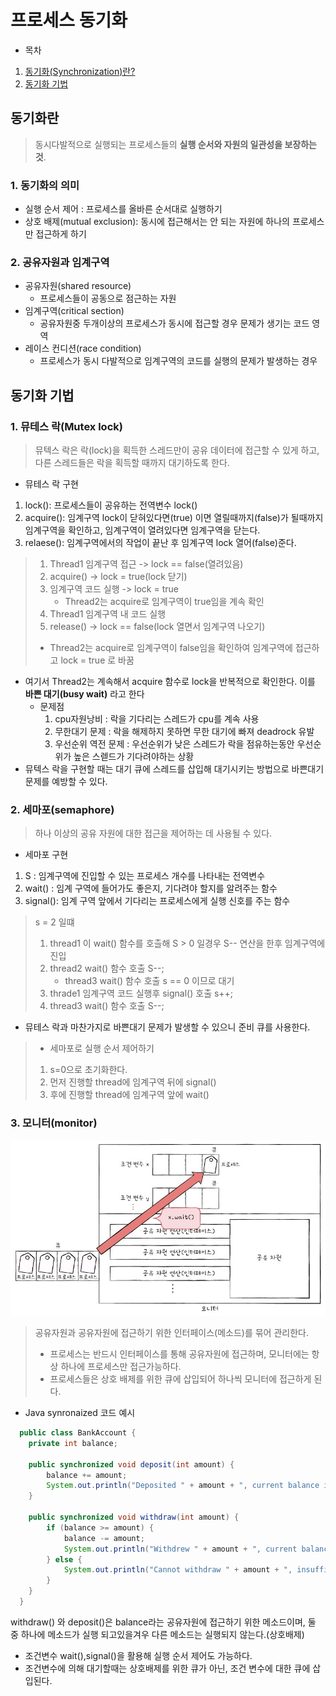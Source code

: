 # 프로세스 동기화

* 목차
1. [동기화(Synchronization)란?](#동기화란)
2. [동기화 기법](#동기화-기법)




## 동기화란
> 동시다발적으로 실행되는 프로세스들의 __실행 순서와 자원의 일관성을 보장하는 것__.

### 1. 동기화의 의미
* 실행 순서 제어 : 프로세스를 올바른 순서대로 실행하기
* 상호 배제(mutual exclusion): 동시에 접근해서는 안 되는 자원에 하나의 프로세스만 접근하게 하기

### 2. 공유자원과 임계구역
* 공유자원(shared resource)   
  * 프로세스들이 공동으로 점근하는 자원
* 임계구역(critical section)
  * 공유자원중 두개이상의 프로세스가 동시에 접근할 경우 문제가 생기는 코드 영역
* 레이스 컨디션(race condition)
  * 프로세스가 동시 다발적으로 임계구역의 코드를 실행의 문제가 발생하는 경우


## 동기화 기법

### 1. 뮤테스 락(Mutex lock)
> 뮤텍스 락은 락(lock)을 획득한 스레드만이 공유 데이터에 접근할 수 있게 하고, 다른 스레드들은 락을 획득할 때까지 대기하도록 한다.

* 뮤테스 락 구현
1. lock(): 프로세스들이 공유하는 전역변수 lock()
2. acquire(): 임계구역 lock이 닫혀있다면(true) 이면 열릴때까지(false)가 될때까지 임계구역을 확인하고, 임계구역이 열려있다면 임계구역을 닫는다.
3. relaese(): 임계구역에서의 작업이 끝난 후 임계구역 lock 열어(false)준다.

> 1. Thread1 임계구역 접근 -> lock == false(열려있음)
> 2. acquire() -> lock = true(lock 닫기) 
> 3. 임계구역 코드 실행 -> lock = true 
>    * Thread2는 acquire로 임계구역이 true임을 계속 확인 
> 4. Thread1 임계구역 내 코드 실행
> 5. release() -> lock == false(lock 열면서 임계구역 나오기)
>   * Thread2는 acquire로 임계구역이 false임을 확인하여 임계구역에 접근하고 lock = true 로 바꿈

* 여기서 Thread2는 계속해서 acquire 함수로 lock을 반복적으로 확인한다. 이를 __바쁜 대기(busy wait)__ 라고 한다
    * 문제점
      1. cpu자원낭비 : 락을 기다리는 스레드가 cpu를 계속 사용
      2. 무한대기 문제 : 락을 해제하지 못하면 무한 대기에 빠져 deadrock 유발 
      3. 우선순위 역전 문제 : 우선순위가 낮은 스레드가 락을 점유하는동안 우선순위가 높은 스렏드가 기다려야하는 상황
* 뮤텍스 락을 구현할 때는 대기 큐에 스레드를 삽입해 대기시키는 방법으로 바쁜대기 문제를 예방할 수 있다.

### 2. 세마포(semaphore)
> 하나 이상의 공유 자원에 대한 접근을 제어하는 데 사용될 수 있다.

* 세마포 구현
1. S : 임계구역에 진입할 수 있는 프로세스 개수를 나타내는 전역변수
2. wait() : 임계 구역에 들어가도 좋은지, 기다려야 할지를 알려주는 함수
3. signal(): 임계 구역 앞에서 기다리는 프로세스에게 실행 신호를 주는 함수

> s = 2 일떄
> 1. thread1 이 wait() 함수를 호츨해 S > 0 일경우 S-- 연산을 한후 임계구역에 진입
> 2. thread2 wait() 함수 호출 S--;
>    * thread3 wait() 함수 호출 s == 0 이므로 대기
> 3. thrade1 임계구역 코드 실행후 signal() 호출 s++;
> 4. thread3 wait() 함수 호출 S--;

* 뮤테스 락과 마찬가지로 바쁜대기 문제가 발생할 수 있으니 준비 큐를 사용한다.

> * 세마포로 실행 순서 제어하기
> 1. s=0으로 초기화한다.
> 2. 먼저 진행할 thread에 임계구역 뒤에 signal()
> 3. 후에 진행할 thread에 임계구역 앞에 wait()


### 3. 모니터(monitor)
![모니터](./IMG/모니터.png)
> 공유자원과 공유자원에 접근하기 위한 인터페이스(메소드)를 묶어 관리한다.   
> * 프로세스는 반드시 인터페이스를 통해 공유자원에 접근하며, 모니터에는 항상 하나에 프로세스만 접근가능하다.   
> * 프로세스들은 상호 배제를 위한 큐에 삽입되어 하나씩 모니터에 접근하게 된다.
> 
* Java synronaized 코드 예시
```java
  public class BankAccount {
    private int balance;

    public synchronized void deposit(int amount) {
        balance += amount;
        System.out.println("Deposited " + amount + ", current balance is " + balance);
    }

    public synchronized void withdraw(int amount) {
        if (balance >= amount) {
            balance -= amount;
            System.out.println("Withdrew " + amount + ", current balance is " + balance);
        } else {
            System.out.println("Cannot withdraw " + amount + ", insufficient balance");
        }
    }
  }
```

withdraw() 와 deposit()은 balance라는 공유자원에 접근하기 위한 메소드이며, 둘 중 하나에 메소드가 실행 되고있을겨우 다른 메소드는 실행되지 않는다.(상호배제)

* 조건변수 wait(),signal()을 활용해 실행 순서 제어도 가능하다.
* 조건변수에 의해 대기할때는 상호배제를 위한 큐가 아닌, 조건 변수에 대한 큐에 삽입된다.




